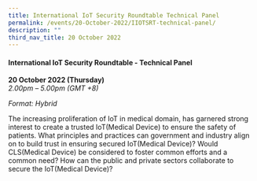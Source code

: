 ```yaml
---
title: International IoT Security Roundtable Technical Panel
permalink: /events/20-October-2022/IIOTSRT-technical-panel/
description: ""
third_nav_title: 20 October 2022
---
```


#### **International IoT Security Roundtable - Technical Panel**

**20 October 2022 (Thursday)**  
*2.00pm – 5.00pm (GMT +8)*

*Format: Hybrid*

The increasing proliferation of IoT in medical domain, has garnered strong interest to create a trusted IoT(Medical Device) to ensure the safety of patients. What principles and practices can government and industry align on to build trust in ensuring secured IoT(Medical Device)? Would CLS(Medical Device) be considered to foster common efforts and a common need? How can the public and private sectors collaborate to secure the IoT(Medical Device)?